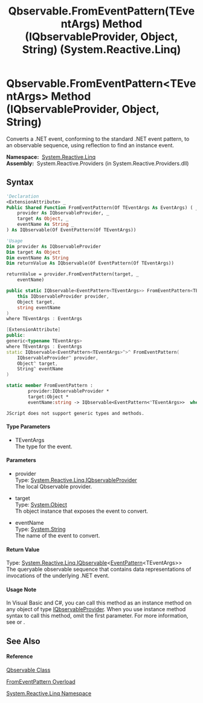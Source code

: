 ﻿---
title: Qbservable.FromEventPattern(TEventArgs) Method (IQbservableProvider, Object, String) (System.Reactive.Linq)
TOCTitle: FromEventPattern(TEventArgs) Method (IQbservableProvider, Object, String)
ms:assetid: M:System.Reactive.Linq.Qbservable.FromEventPattern``1(System.Reactive.Linq.IQbservableProvider,System.Object,System.String)
ms:mtpsurl: https://msdn.microsoft.com/en-us/library/Hh229431(v=VS.103)
ms:contentKeyID: 36068848
ms.date: 06/28/2011
mtps_version: v=VS.103
dev_langs:
- vb
- csharp
- c++
- fsharp
- jscript
---

# Qbservable.FromEventPattern\<TEventArgs\> Method (IQbservableProvider, Object, String)

Converts a .NET event, conforming to the standard .NET event pattern, to an observable sequence, using reflection to find an instance event.

**Namespace:**  [System.Reactive.Linq](hh211929\(v=vs.103\).md)  
**Assembly:**  System.Reactive.Providers (in System.Reactive.Providers.dll)

## Syntax

``` vb
'Declaration
<ExtensionAttribute> _
Public Shared Function FromEventPattern(Of TEventArgs As EventArgs) ( _
    provider As IQbservableProvider, _
    target As Object, _
    eventName As String _
) As IQbservable(Of EventPattern(Of TEventArgs))
```

``` vb
'Usage
Dim provider As IQbservableProvider
Dim target As Object
Dim eventName As String
Dim returnValue As IQbservable(Of EventPattern(Of TEventArgs))

returnValue = provider.FromEventPattern(target, _
    eventName)
```

``` csharp
public static IQbservable<EventPattern<TEventArgs>> FromEventPattern<TEventArgs>(
    this IQbservableProvider provider,
    Object target,
    string eventName
)
where TEventArgs : EventArgs
```

``` c++
[ExtensionAttribute]
public:
generic<typename TEventArgs>
where TEventArgs : EventArgs
static IQbservable<EventPattern<TEventArgs>^>^ FromEventPattern(
    IQbservableProvider^ provider, 
    Object^ target, 
    String^ eventName
)
```

``` fsharp
static member FromEventPattern : 
        provider:IQbservableProvider * 
        target:Object * 
        eventName:string -> IQbservable<EventPattern<'TEventArgs>>  when 'TEventArgs : EventArgs
```

``` jscript
JScript does not support generic types and methods.
```

#### Type Parameters

  - TEventArgs  
    The type for the event.

#### Parameters

  - provider  
    Type: [System.Reactive.Linq.IQbservableProvider](hh212104\(v=vs.103\).md)  
    The local Qbservable provider.  

<!-- end list -->

  - target  
    Type: [System.Object](https://msdn.microsoft.com/en-us/library/e5kfa45b)  
    Th object instance that exposes the event to convert.  

<!-- end list -->

  - eventName  
    Type: [System.String](https://msdn.microsoft.com/en-us/library/s1wwdcbf)  
    The name of the event to convert.  

#### Return Value

Type: [System.Reactive.Linq.IQbservable](hh229328\(v=vs.103\).md)\<[EventPattern](hh229009\(v=vs.103\).md)\<TEventArgs\>\>  
The queryable observable sequence that contains data representations of invocations of the underlying .NET event.  

#### Usage Note

In Visual Basic and C\#, you can call this method as an instance method on any object of type [IQbservableProvider](hh212104\(v=vs.103\).md). When you use instance method syntax to call this method, omit the first parameter. For more information, see [](https://msdn.microsoft.com/en-us/library/Bb384936) or [](https://msdn.microsoft.com/en-us/library/Bb383977).

## See Also

#### Reference

[Qbservable Class](hh211693\(v=vs.103\).md)

[FromEventPattern Overload](hh229719\(v=vs.103\).md)

[System.Reactive.Linq Namespace](hh211929\(v=vs.103\).md)


